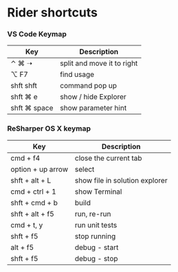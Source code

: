 # Rider shortcuts


### VS Code Keymap

Key | Description
-- | --
⌃ ⌘ ➝ | split and move it to right
⌥ F7 | find usage
shft shft | command pop up
shft ⌘ e | show / hide Explorer
shft ⌘ space | show parameter hint

### ReSharper OS X keymap

Key | Description
-- | --
cmd + f4 | close the current tab
option + up arrow | select
shft + alt + L | show file in solution explorer
cmd + ctrl + 1 | show Terminal
shft + cmd + b | build
shft + alt + f5 | run, re-run
cmd + t, y | run unit tests
shft + f5 | stop running
alt + f5 | debug - start
shft + f5 | debug - stop
